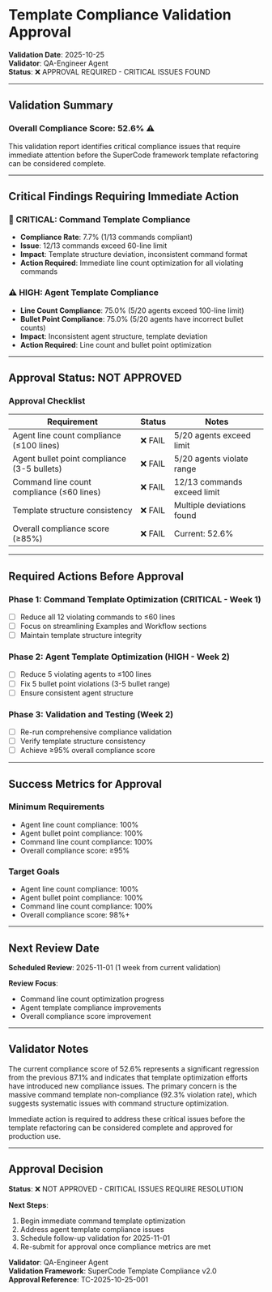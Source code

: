 # Template Compliance Validation Approval

**Validation Date**: 2025-10-25  
**Validator**: QA-Engineer Agent  
**Status**: ❌ APPROVAL REQUIRED - CRITICAL ISSUES FOUND

---

## Validation Summary

### Overall Compliance Score: 52.6% ⚠️

This validation report identifies critical compliance issues that require immediate attention before the SuperCode framework template refactoring can be considered complete.

---

## Critical Findings Requiring Immediate Action

### 🚨 CRITICAL: Command Template Compliance
- **Compliance Rate**: 7.7% (1/13 commands compliant)
- **Issue**: 12/13 commands exceed 60-line limit
- **Impact**: Template structure deviation, inconsistent command format
- **Action Required**: Immediate line count optimization for all violating commands

### ⚠️ HIGH: Agent Template Compliance
- **Line Count Compliance**: 75.0% (5/20 agents exceed 100-line limit)
- **Bullet Point Compliance**: 75.0% (5/20 agents have incorrect bullet counts)
- **Impact**: Inconsistent agent structure, template deviation
- **Action Required**: Line count and bullet point optimization

---

## Approval Status: NOT APPROVED

### Approval Checklist

| Requirement | Status | Notes |
|-------------|---------|-------|
| Agent line count compliance (≤100 lines) | ❌ FAIL | 5/20 agents exceed limit |
| Agent bullet point compliance (3-5 bullets) | ❌ FAIL | 5/20 agents violate range |
| Command line count compliance (≤60 lines) | ❌ FAIL | 12/13 commands exceed limit |
| Template structure consistency | ❌ FAIL | Multiple deviations found |
| Overall compliance score (≥85%) | ❌ FAIL | Current: 52.6% |

---

## Required Actions Before Approval

### Phase 1: Command Template Optimization (CRITICAL - Week 1)
- [ ] Reduce all 12 violating commands to ≤60 lines
- [ ] Focus on streamlining Examples and Workflow sections
- [ ] Maintain template structure integrity

### Phase 2: Agent Template Optimization (HIGH - Week 2)
- [ ] Reduce 5 violating agents to ≤100 lines
- [ ] Fix 5 bullet point violations (3-5 bullet range)
- [ ] Ensure consistent agent structure

### Phase 3: Validation and Testing (Week 2)
- [ ] Re-run comprehensive compliance validation
- [ ] Verify template structure consistency
- [ ] Achieve ≥95% overall compliance score

---

## Success Metrics for Approval

### Minimum Requirements
- Agent line count compliance: 100%
- Agent bullet point compliance: 100%
- Command line count compliance: 100%
- Overall compliance score: ≥95%

### Target Goals
- Agent line count compliance: 100%
- Agent bullet point compliance: 100%
- Command line count compliance: 100%
- Overall compliance score: 98%+

---

## Next Review Date

**Scheduled Review**: 2025-11-01 (1 week from current validation)

**Review Focus**: 
- Command line count optimization progress
- Agent template compliance improvements
- Overall compliance score improvement

---

## Validator Notes

The current compliance score of 52.6% represents a significant regression from the previous 87.1% and indicates that template optimization efforts have introduced new compliance issues. The primary concern is the massive command template non-compliance (92.3% violation rate), which suggests systematic issues with command structure optimization.

Immediate action is required to address these critical issues before the template refactoring can be considered complete and approved for production use.

---

## Approval Decision

**Status**: ❌ NOT APPROVED - CRITICAL ISSUES REQUIRE RESOLUTION

**Next Steps**: 
1. Begin immediate command template optimization
2. Address agent template compliance issues
3. Schedule follow-up validation for 2025-11-01
4. Re-submit for approval once compliance metrics are met

**Validator**: QA-Engineer Agent  
**Validation Framework**: SuperCode Template Compliance v2.0  
**Approval Reference**: TC-2025-10-25-001